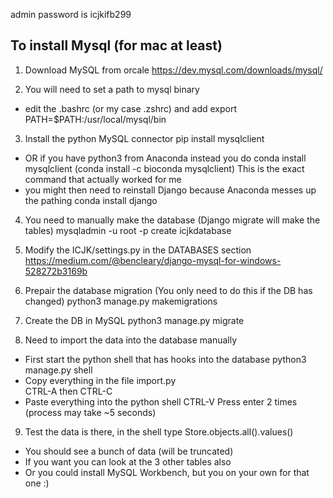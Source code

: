 admin password is icjkifb299

## To install Mysql (for mac at least)
1. Download MySQL from orcale
https://dev.mysql.com/downloads/mysql/

2. You will need to set a path to mysql binary
- edit the .bashrc (or my case .zshrc) and add
export PATH=$PATH:/usr/local/mysql/bin

3. Install the python MySQL connector
pip install mysqlclient
- OR if you have python3 from Anaconda instead you do
conda install mysqlclient
(conda install -c bioconda mysqlclient) This is the exact command that actually worked for me
- you might then need to reinstall Django because Anaconda messes up the pathing
conda install django

4. You need to manually make the database (Django migrate will make the tables)
mysqladmin -u root -p create icjkdatabase

5. Modify the ICJK/settings.py in the DATABASES section
https://medium.com/@bencleary/django-mysql-for-windows-528272b3169b

6. Prepair the database migration (You only need to do this if the DB has changed)
python3 manage.py makemigrations

7. Create the DB in MySQL
python3 manage.py migrate 

8. Need to import the data into the database manually
- First start the python shell that has hooks into the database
python3 manage.py shell
- Copy everything in the file import.py  
CTRL-A then CTRL-C
- Paste everything into the python shell
CTRL-V
Press enter 2 times (process may take ~5 seconds)

9. Test the data is there, in the shell type
Store.objects.all().values()
- You should see a bunch of data (will be truncated)
- If you want you can look at the 3 other tables also
- Or you could install MySQL Workbench, but you on your own for that one :)